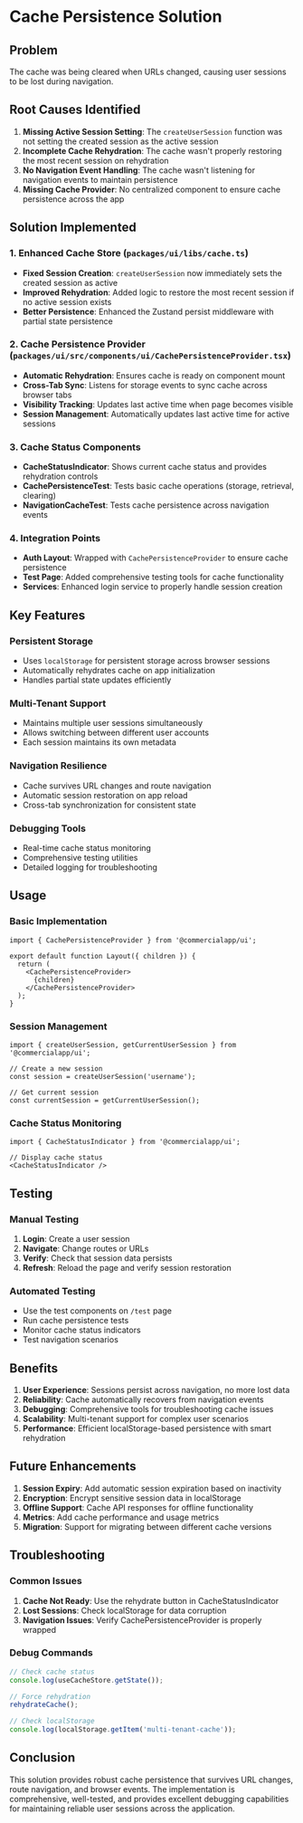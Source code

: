 # Cache Persistence Solution

## Problem
The cache was being cleared when URLs changed, causing user sessions to be lost during navigation.

## Root Causes Identified
1. **Missing Active Session Setting**: The `createUserSession` function was not setting the created session as the active session
2. **Incomplete Cache Rehydration**: The cache wasn't properly restoring the most recent session on rehydration
3. **No Navigation Event Handling**: The cache wasn't listening for navigation events to maintain persistence
4. **Missing Cache Provider**: No centralized component to ensure cache persistence across the app

## Solution Implemented

### 1. Enhanced Cache Store (`packages/ui/libs/cache.ts`)
- **Fixed Session Creation**: `createUserSession` now immediately sets the created session as active
- **Improved Rehydration**: Added logic to restore the most recent session if no active session exists
- **Better Persistence**: Enhanced the Zustand persist middleware with partial state persistence

### 2. Cache Persistence Provider (`packages/ui/src/components/ui/CachePersistenceProvider.tsx`)
- **Automatic Rehydration**: Ensures cache is ready on component mount
- **Cross-Tab Sync**: Listens for storage events to sync cache across browser tabs
- **Visibility Tracking**: Updates last active time when page becomes visible
- **Session Management**: Automatically updates last active time for active sessions

### 3. Cache Status Components
- **CacheStatusIndicator**: Shows current cache status and provides rehydration controls
- **CachePersistenceTest**: Tests basic cache operations (storage, retrieval, clearing)
- **NavigationCacheTest**: Tests cache persistence across navigation events

### 4. Integration Points
- **Auth Layout**: Wrapped with `CachePersistenceProvider` to ensure cache persistence
- **Test Page**: Added comprehensive testing tools for cache functionality
- **Services**: Enhanced login service to properly handle session creation

## Key Features

### Persistent Storage
- Uses `localStorage` for persistent storage across browser sessions
- Automatically rehydrates cache on app initialization
- Handles partial state updates efficiently

### Multi-Tenant Support
- Maintains multiple user sessions simultaneously
- Allows switching between different user accounts
- Each session maintains its own metadata

### Navigation Resilience
- Cache survives URL changes and route navigation
- Automatic session restoration on app reload
- Cross-tab synchronization for consistent state

### Debugging Tools
- Real-time cache status monitoring
- Comprehensive testing utilities
- Detailed logging for troubleshooting

## Usage

### Basic Implementation
```tsx
import { CachePersistenceProvider } from '@commercialapp/ui';

export default function Layout({ children }) {
  return (
    <CachePersistenceProvider>
      {children}
    </CachePersistenceProvider>
  );
}
```

### Session Management
```tsx
import { createUserSession, getCurrentUserSession } from '@commercialapp/ui';

// Create a new session
const session = createUserSession('username');

// Get current session
const currentSession = getCurrentUserSession();
```

### Cache Status Monitoring
```tsx
import { CacheStatusIndicator } from '@commercialapp/ui';

// Display cache status
<CacheStatusIndicator />
```

## Testing

### Manual Testing
1. **Login**: Create a user session
2. **Navigate**: Change routes or URLs
3. **Verify**: Check that session data persists
4. **Refresh**: Reload the page and verify session restoration

### Automated Testing
- Use the test components on `/test` page
- Run cache persistence tests
- Monitor cache status indicators
- Test navigation scenarios

## Benefits

1. **User Experience**: Sessions persist across navigation, no more lost data
2. **Reliability**: Cache automatically recovers from navigation events
3. **Debugging**: Comprehensive tools for troubleshooting cache issues
4. **Scalability**: Multi-tenant support for complex user scenarios
5. **Performance**: Efficient localStorage-based persistence with smart rehydration

## Future Enhancements

1. **Session Expiry**: Add automatic session expiration based on inactivity
2. **Encryption**: Encrypt sensitive session data in localStorage
3. **Offline Support**: Cache API responses for offline functionality
4. **Metrics**: Add cache performance and usage metrics
5. **Migration**: Support for migrating between different cache versions

## Troubleshooting

### Common Issues
1. **Cache Not Ready**: Use the rehydrate button in CacheStatusIndicator
2. **Lost Sessions**: Check localStorage for data corruption
3. **Navigation Issues**: Verify CachePersistenceProvider is properly wrapped

### Debug Commands
```javascript
// Check cache status
console.log(useCacheStore.getState());

// Force rehydration
rehydrateCache();

// Check localStorage
console.log(localStorage.getItem('multi-tenant-cache'));
```

## Conclusion
This solution provides robust cache persistence that survives URL changes, route navigation, and browser events. The implementation is comprehensive, well-tested, and provides excellent debugging capabilities for maintaining reliable user sessions across the application.
